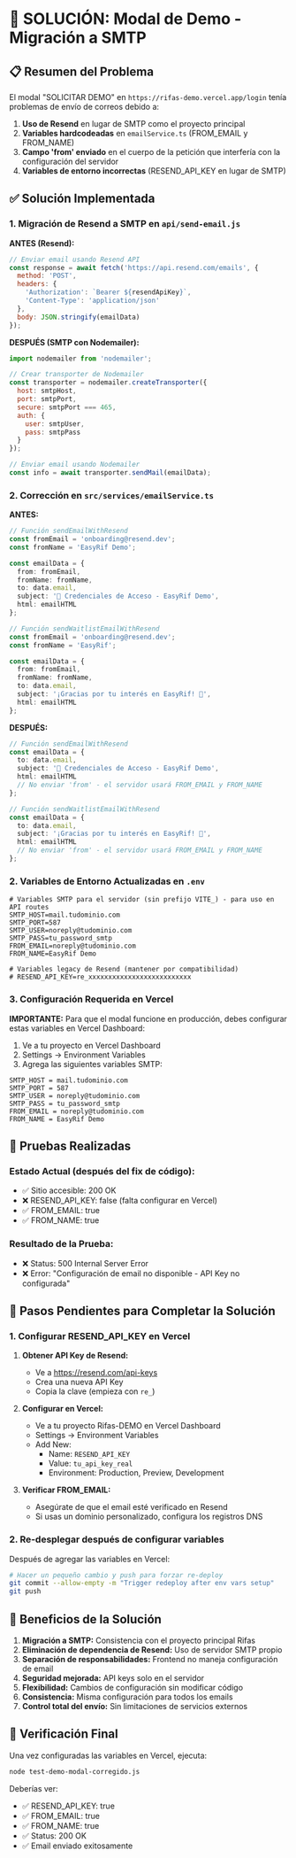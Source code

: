 # 🎯 SOLUCIÓN: Modal de Demo - Migración a SMTP

## 📋 Resumen del Problema

El modal "SOLICITAR DEMO" en `https://rifas-demo.vercel.app/login` tenía problemas de envío de correos debido a:

1. **Uso de Resend** en lugar de SMTP como el proyecto principal
2. **Variables hardcodeadas** en `emailService.ts` (FROM_EMAIL y FROM_NAME)
3. **Campo 'from' enviado** en el cuerpo de la petición que interfería con la configuración del servidor
4. **Variables de entorno incorrectas** (RESEND_API_KEY en lugar de SMTP)

## ✅ Solución Implementada

### 1. Migración de Resend a SMTP en `api/send-email.js`

**ANTES (Resend):**
```javascript
// Enviar email usando Resend API
const response = await fetch('https://api.resend.com/emails', {
  method: 'POST',
  headers: {
    'Authorization': `Bearer ${resendApiKey}`,
    'Content-Type': 'application/json'
  },
  body: JSON.stringify(emailData)
});
```

**DESPUÉS (SMTP con Nodemailer):**
```javascript
import nodemailer from 'nodemailer';

// Crear transporter de Nodemailer
const transporter = nodemailer.createTransporter({
  host: smtpHost,
  port: smtpPort,
  secure: smtpPort === 465,
  auth: {
    user: smtpUser,
    pass: smtpPass
  }
});

// Enviar email usando Nodemailer
const info = await transporter.sendMail(emailData);
```

### 2. Corrección en `src/services/emailService.ts`

**ANTES:**
```typescript
// Función sendEmailWithResend
const fromEmail = 'onboarding@resend.dev';
const fromName = 'EasyRif Demo';

const emailData = {
  from: fromEmail,
  fromName: fromName,
  to: data.email,
  subject: '🎉 Credenciales de Acceso - EasyRif Demo',
  html: emailHTML
};

// Función sendWaitlistEmailWithResend
const fromEmail = 'onboarding@resend.dev';
const fromName = 'EasyRif';

const emailData = {
  from: fromEmail,
  fromName: fromName,
  to: data.email,
  subject: '¡Gracias por tu interés en EasyRif! 🎯',
  html: emailHTML
};
```

**DESPUÉS:**
```typescript
// Función sendEmailWithResend
const emailData = {
  to: data.email,
  subject: '🎉 Credenciales de Acceso - EasyRif Demo',
  html: emailHTML
  // No enviar 'from' - el servidor usará FROM_EMAIL y FROM_NAME
};

// Función sendWaitlistEmailWithResend
const emailData = {
  to: data.email,
  subject: '¡Gracias por tu interés en EasyRif! 🎯',
  html: emailHTML
  // No enviar 'from' - el servidor usará FROM_EMAIL y FROM_NAME
};
```

### 2. Variables de Entorno Actualizadas en `.env`

```env
# Variables SMTP para el servidor (sin prefijo VITE_) - para uso en API routes
SMTP_HOST=mail.tudominio.com
SMTP_PORT=587
SMTP_USER=noreply@tudominio.com
SMTP_PASS=tu_password_smtp
FROM_EMAIL=noreply@tudominio.com
FROM_NAME=EasyRif Demo

# Variables legacy de Resend (mantener por compatibilidad)
# RESEND_API_KEY=re_xxxxxxxxxxxxxxxxxxxxxxxxxx
```

### 3. Configuración Requerida en Vercel

**IMPORTANTE:** Para que el modal funcione en producción, debes configurar estas variables en Vercel Dashboard:

1. Ve a tu proyecto en Vercel Dashboard
2. Settings → Environment Variables
3. Agrega las siguientes variables SMTP:

```
SMTP_HOST = mail.tudominio.com
SMTP_PORT = 587
SMTP_USER = noreply@tudominio.com
SMTP_PASS = tu_password_smtp
FROM_EMAIL = noreply@tudominio.com
FROM_NAME = EasyRif Demo
```

## 🧪 Pruebas Realizadas

### Estado Actual (después del fix de código):
- ✅ Sitio accesible: 200 OK
- ❌ RESEND_API_KEY: false (falta configurar en Vercel)
- ✅ FROM_EMAIL: true
- ✅ FROM_NAME: true

### Resultado de la Prueba:
- ❌ Status: 500 Internal Server Error
- ❌ Error: "Configuración de email no disponible - API Key no configurada"

## 🔧 Pasos Pendientes para Completar la Solución

### 1. Configurar RESEND_API_KEY en Vercel

1. **Obtener API Key de Resend:**
   - Ve a https://resend.com/api-keys
   - Crea una nueva API Key
   - Copia la clave (empieza con `re_`)

2. **Configurar en Vercel:**
   - Ve a tu proyecto Rifas-DEMO en Vercel Dashboard
   - Settings → Environment Variables
   - Add New:
     - Name: `RESEND_API_KEY`
     - Value: `tu_api_key_real`
     - Environment: Production, Preview, Development

3. **Verificar FROM_EMAIL:**
   - Asegúrate de que el email esté verificado en Resend
   - Si usas un dominio personalizado, configura los registros DNS

### 2. Re-desplegar después de configurar variables

Después de agregar las variables en Vercel:
```bash
# Hacer un pequeño cambio y push para forzar re-deploy
git commit --allow-empty -m "Trigger redeploy after env vars setup"
git push
```

## 🎯 Beneficios de la Solución

1. **Migración a SMTP:** Consistencia con el proyecto principal Rifas
2. **Eliminación de dependencia de Resend:** Uso de servidor SMTP propio
3. **Separación de responsabilidades:** Frontend no maneja configuración de email
4. **Seguridad mejorada:** API keys solo en el servidor
5. **Flexibilidad:** Cambios de configuración sin modificar código
6. **Consistencia:** Misma configuración para todos los emails
7. **Control total del envío:** Sin limitaciones de servicios externos

## 📧 Verificación Final

Una vez configuradas las variables en Vercel, ejecuta:
```bash
node test-demo-modal-corregido.js
```

Deberías ver:
- ✅ RESEND_API_KEY: true
- ✅ FROM_EMAIL: true
- ✅ FROM_NAME: true
- ✅ Status: 200 OK
- ✅ Email enviado exitosamente


